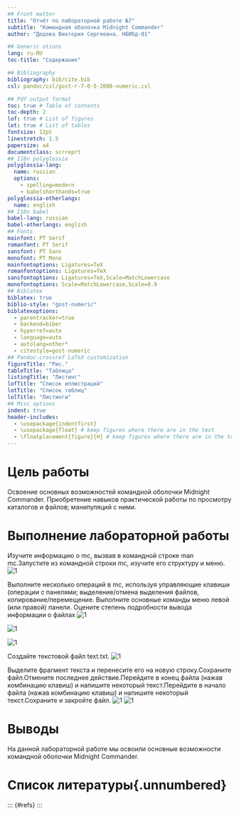 ```yaml
---
## Front matter
title: "Отчёт по лабораторной работе №7"
subtitle: "Командная оболочка Midnight Commander"
author: "Дедова Виктория Сергеевна. НБИбд-01"

## Generic otions
lang: ru-RU
toc-title: "Содержание"

## Bibliography
bibliography: bib/cite.bib
csl: pandoc/csl/gost-r-7-0-5-2008-numeric.csl

## Pdf output format
toc: true # Table of contents
toc-depth: 2
lof: true # List of figures
lot: true # List of tables
fontsize: 12pt
linestretch: 1.5
papersize: a4
documentclass: scrreprt
## I18n polyglossia
polyglossia-lang:
  name: russian
  options:
	- spelling=modern
	- babelshorthands=true
polyglossia-otherlangs:
  name: english
## I18n babel
babel-lang: russian
babel-otherlangs: english
## Fonts
mainfont: PT Serif
romanfont: PT Serif
sansfont: PT Sans
monofont: PT Mono
mainfontoptions: Ligatures=TeX
romanfontoptions: Ligatures=TeX
sansfontoptions: Ligatures=TeX,Scale=MatchLowercase
monofontoptions: Scale=MatchLowercase,Scale=0.9
## Biblatex
biblatex: true
biblio-style: "gost-numeric"
biblatexoptions:
  - parentracker=true
  - backend=biber
  - hyperref=auto
  - language=auto
  - autolang=other*
  - citestyle=gost-numeric
## Pandoc-crossref LaTeX customization
figureTitle: "Рис."
tableTitle: "Таблица"
listingTitle: "Листинг"
lofTitle: "Список иллюстраций"
lotTitle: "Список таблиц"
lolTitle: "Листинги"
## Misc options
indent: true
header-includes:
  - \usepackage{indentfirst}
  - \usepackage{float} # keep figures where there are in the text
  - \floatplacement{figure}{H} # keep figures where there are in the text
---
```


# Цель работы

Освоение основных возможностей командной оболочки Midnight Commander. Приобретение навыков практической работы по просмотру каталогов и файлов; манипуляций с ними.

# Выполнение лабораторной работы

 Изучите информацию о mc, вызвав в командной строке man mc.Запустите из командной строки mc, изучите его структуру и меню.
![1](/home/vsdedova/Изображения/1.png)

Выполните несколько операций в mc, используя управляющие клавиши (операции с панелями; выделение/отмена выделения файлов, копирование/перемещение. Выполните основные команды меню левой (или правой) панели. Оцените степень подробности вывода информации о файлах
![1](/home/vsdedova/Изображения/6.jpg)

![1](/home/vsdedova/Изображения/67.jpg)

![1](/home/vsdedova/Изображения/78.jpg)

Создайте текстовой файл text.txt.
![1](/home/vsdedova/Изображения/90.png)

Выделите фрагмент текста и перенесите его на новую строку.Сохраните файл.Отмените последнее действие.Перейдите в конец файла (нажав комбинацию клавиш) и напишите некоторый текст.Перейдите в начало файла (нажав комбинацию клавиш) и напишите некоторый текст.Сохраните и закройте файл.
![1](/home/vsdedova/Изображения/5.jpg)
![1](/home/vsdedova/Изображения/00.jpg)


# Выводы

На данной лабораторной работе мы освоили основные возможности командной оболочки  Midnight Commander.

# Список литературы{.unnumbered}

::: {#refs}
:::
